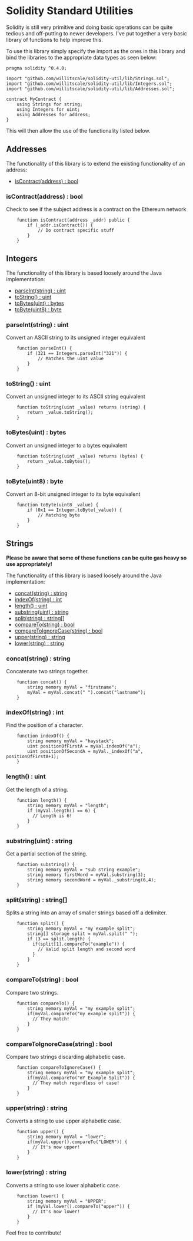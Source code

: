 # Solidity Standard Utilities

Solidity is still very primitive and doing basic operations can be quite tedious and off-putting to newer developers. I've put together a very basic library of functions to help improve this. 

To use this library simply specify the import as the ones in this library and bind the libraries to the appropriate data types as seen below:
```
pragma solidity ^0.4.0;

import "github.com/willitscale/solidity-util/lib/Strings.sol";
import "github.com/willitscale/solidity-util/lib/Integers.sol";
import "github.com/willitscale/solidity-util/lib/Addresses.sol";

contract MyContract {
    using Strings for string;
    using Integers for uint;
    using Addresses for address;
}
```
This will then allow the use of the functionality listed below.

## Addresses

The functionality of this library is to extend the existing functionality of an address:
- [isContract\(address\) : bool](#iscontractaddress--bool)

### isContract(address) : bool 

Check to see if the subject address is a contract on the Ethereum network

```
    function isContract(address _addr) public {
        if (_addr.isContract()) {
            // Do contract specific stuff
        }
    }
```

## Integers

The functionality of this library is based loosely around the Java implementation:
- [parseInt\(string\) : uint](#parseintstring--uint)
- [toString\(\) : uint](#tostring--uint)
- [toBytes\(uint\) : bytes](#tobytesuint--bytes)
- [toByte\(uint8\) : byte](#tobyteuint8--byte)

### parseInt(string) : uint 

Convert an ASCII string to its unsigned integer equivalent

```
    function parseInt() {
        if (321 == Integers.parseInt("321")) {
            // Matches the uint value
        }
    }
```

### toString() : uint 

Convert an unsigned integer to its ASCII string equivalent

```    
    function toString(uint _value) returns (string) {
        return _value.toString();
    }
```

### toBytes(uint) : bytes 

Convert an unsigned integer to a bytes equivalent

```    
    function toString(uint _value) returns (bytes) {
        return _value.toBytes();
    }
```

### toByte(uint8) : byte 

Convert an 8-bit unsigned integer to its byte equivalent

```    
    function toByte(uint8 _value) {
        if (0x1 == Integer.toByte(_value)) {
            // Matching byte
        }
    }
```

## Strings

**Please be aware that some of these functions can be quite gas heavy so use appropriately!**

The functionality of this library is based loosely around the Java implementation:
- [concat\(string\) : string](#concatstring--string)
- [indexOf\(string\) : int](#indexofstring--int)
- [length\(\) : uint](#length--uint)
- [substring\(uint\) : string](#substringuint--string)
- [split\(string\) : string\[\]](#splitstring--string)
- [compareTo\(string\) : bool](#comparetostring--bool)
- [compareToIgnoreCase\(string\) : bool](#comparetoignorecasestring--bool)
- [upper\(string\) : string](#upperstring--string)
- [lower\(string\) : string](#lowerstring--string)


### concat(string) : string 

Concatenate two strings together.

```
    function concat() {
        string memory myVal = "firstname";
        myVal = myVal.concat(" ").concat("lastname");
    }
```

### indexOf(string) : int

Find the position of a character.

```
    function indexOf() {
        string memory myVal = "haystack";
        uint positionOfFirstA = myVal.indexOf("a");
        uint positionOfSecondA = myVal._indexOf("a", positionOfFirstA+1);
    }
```

### length() : uint

Get the length of a string.

```
    function length() {
        string memory myVal = "length";
        if (myVal.length() == 6) {
          // Length is 6!
        }
    }
```

### substring(uint) : string

Get a partial section of the string.

```
    function substring() {
        string memory myVal = "sub string example";
        string memory firstWord = myVal.substring(3);
        string memory secondWord = myVal._substring(6,4);
    }
```

### split(string) : string[]

Splits a string into an array of smaller strings based off a delimiter.

```
    function split() {
        string memory myVal = "my example split";
        string[] storage split = myVal.split(" ");
        if (3 == split.length) {
          if(split[1].compareTo("example")) {
            // Valid split length and second word
          }
        }
    }
```

### compareTo(string) : bool

Compare two strings.

```
    function compareTo() {
        string memory myVal = "my example split";
        if(myVal.compareTo("my example split")) {
          // They match!
        }
    }
```

### compareToIgnoreCase(string) : bool

Compare two strings discarding alphabetic case.

```
    function compareToIgnoreCase() {
        string memory myVal = "my example split";
        if(myVal.compareTo("mY Example Split")) {
          // They match regardless of case!
        }
    }
```

### upper(string) : string

Converts a string to use upper alphabetic case.

```
    function upper() {
        string memory myVal = "lower";
        if(myVal.upper().compareTo("LOWER")) {
          // It's now upper!
        }
    }
```

### lower(string) : string


Converts a string to use lower alphabetic case.

```
    function lower() {
        string memory myVal = "UPPER";
        if (myVal.lower().compareTo("upper")) {
          // It's now lower!
        }
    }
```

Feel free to contribute!
